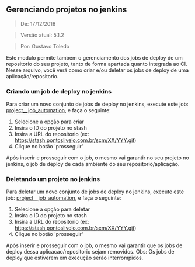 Gerenciando projetos no jenkins
---
> De: 17/12/2018

> Versão atual: 5.1.2

> Por: Gustavo Toledo

Este modulo permite também o gerenciamento dos jobs de deploy de um repositorio do seu projeto, tanto de forma apartada 
quanto integrada ao CI. Nesse arquivo, você verá como criar e/ou deletar os jobs de deploy de uma aplicação/repositorio. 

### Criando um job de deploy no jenkins
Para criar um novo conjunto de jobs de deploy no jenkins, execute este job: [project__job_automation](https://jenkins-central.pontoslivelo.com.br/blue/organizations/jenkins/automations%2Fproject_deploy-job_automation/activity), e faça o seguinte:
1) Selecione a opção para criar
2) Insira o ID do projeto no stash
3) Insira a URL do repositorio (ex: https://stash.pontoslivelo.com.br/scm/XX/YYY.git)
4) Clique no botão 'prosseguir'

Após inserir e prosseguir com o job, o mesmo vai garantir no seu projeto no jenkins, o job de deploy de cada ambiente
do seu repositorio/aplicação.   

### Deletando um projeto no jenkins
Para deletar um novo conjunto de jobs de deploy no jenkins, execute este job: [project__job_automation](https://jenkins-central.pontoslivelo.com.br/blue/organizations/jenkins/automations%2Fproject_deploy-job_automation/activity), e faça o seguinte:
1) Selecione a opção para deletar
2) Insira o ID do projeto no stash
3) Insira a URL do repositorio (ex: https://stash.pontoslivelo.com.br/scm/XX/YYY.git)
4) Clique no botão 'prosseguir'

Após inserir e prosseguir com o job, o mesmo vai garantir que os jobs de deploy dessa aplicacao/repositorio sejam removidos.
Obs: Os jobs de deploy que estiverem em execução serão interrompidos.
